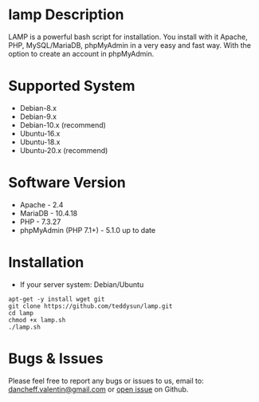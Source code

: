 # lamp Description
LAMP is a powerful bash script for installation. You install with it Apache, PHP, MySQL/MariaDB, phpMyAdmin in a very easy and fast way. With the option to create an account in phpMyAdmin.

# Supported System
* Debian-8.x
* Debian-9.x
* Debian-10.x (recommend)
* Ubuntu-16.x
* Ubuntu-18.x
* Ubuntu-20.x (recommend)

# Software Version
* Apache - 2.4
* MariaDB - 10.4.18
* PHP - 7.3.27
* phpMyAdmin (PHP 7.1+) - 5.1.0 up to date

# Installation
* If your server system: Debian/Ubuntu
```
apt-get -y install wget git
git clone https://github.com/teddysun/lamp.git
cd lamp
chmod +x lamp.sh
./lamp.sh
```
# Bugs & Issues
Please feel free to report any bugs or issues to us, email to: dancheff.valentin@gmail.com or [open issue](#github.com/dancheff/lamp/issues) on Github.
